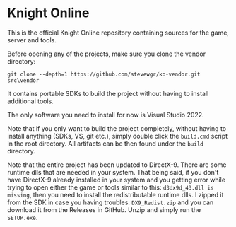 # Knight Online

This is the official Knight Online repository containing sources for the game, server and tools.

Before opening any of the projects, make sure you clone the vendor directory:
```
git clone --depth=1 https://github.com/stevewgr/ko-vendor.git src\vendor
```

It contains portable SDKs to build the project without having to install additional tools.

The only software you need to install for now is Visual Studio 2022.

Note that if you only want to build the project completely, without having to install anything (SDKs, VS, git etc.),
simply double click the `build.cmd` script in the root directory. All artifacts can be then found under the `build` directory.

Note that the entire project has been updated to DirectX-9. There are some runtime dlls that are needed in your system. That being said, if you don't have DirectX-9 already installed in your system and you getting error while trying to open either the game or tools similar to this: `d3dx9d_43.dll is missing`, then you need to install the redistributable runtime dlls. I zipped it from the SDK in case you having troubles: `DX9_Redist.zip` and you can download it from the Releases in GitHub. Unzip and simply run the `SETUP.exe`.
